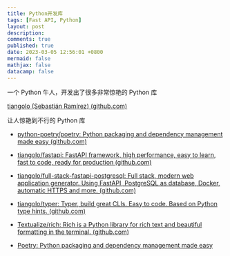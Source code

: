 ```yaml
---
title: Python开发库
tags: [Fast API, Python]
layout: post
description:
comments: true
published: true
date: 2023-03-05 12:56:01 +0800
mermaid: false
mathjax: false
datacamp: false
---
```


一个 Python 牛人，开发出了很多非常惊艳的 Python 库

[tiangolo (Sebastián Ramírez) (github.com)](https://github.com/tiangolo)

让人惊艳到不行的 Python 库

- [python-poetry/poetry: Python packaging and dependency management made easy (github.com)](https://github.com/python-poetry/poetry)

- [tiangolo/fastapi: FastAPI framework, high performance, easy to learn, fast to code, ready for production (github.com)](https://github.com/tiangolo/fastapi)

- [tiangolo/full-stack-fastapi-postgresql: Full stack, modern web application generator. Using FastAPI, PostgreSQL as database, Docker, automatic HTTPS and more. (github.com)](https://github.com/tiangolo/full-stack-fastapi-postgresql)

- [tiangolo/typer: Typer, build great CLIs. Easy to code. Based on Python type hints. (github.com)](https://github.com/tiangolo/typer)

- [Textualize/rich: Rich is a Python library for rich text and beautiful formatting in the terminal. (github.com)](https://github.com/Textualize/rich)

- [Poetry: Python packaging and dependency management made easy](https://github.com/python-poetry/poetry)
